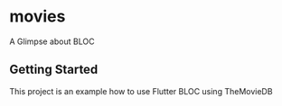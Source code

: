 # movies

A Glimpse about BLOC

## Getting Started

This project is an example how to use Flutter BLOC using TheMovieDB
